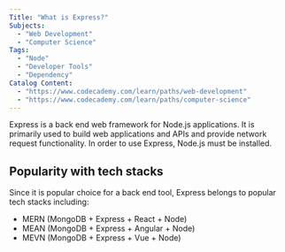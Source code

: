 ```yaml
---
Title: "What is Express?"
Subjects:
  - "Web Development"
  - "Computer Science"
Tags:
  - "Node" 
  - "Developer Tools"
  - "Dependency"
Catalog Content:  
  - "https://www.codecademy.com/learn/paths/web-development"
  - "https://www.codecademy.com/learn/paths/computer-science"
---
```


Express is a back end web framework for Node.js applications. It is primarily used to build web applications and APIs and provide network request functionality. In order to use Express, Node.js must be installed. 

## Popularity with tech stacks

Since it is popular choice for a back end tool, Express belongs to popular tech stacks including: 

* MERN (MongoDB + Express + React + Node)
* MEAN (MongoDB + Express + Angular + Node)
* MEVN (MongoDB + Express + Vue + Node)
